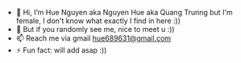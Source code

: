 - 👋 Hi, I’m Hue Nguyen aka Nguyen Hue aka Quang Trunng but I'm female, I don't know what exactly I find in here :))
- 👀 But if you randomly see me, nice to meet u :))
- 📫 Reach me via gmail hue689631@gmail.com
- ⚡ Fun fact: will add asap :))

<!---
lilynguyen371/lilynguyen371 is a ✨ special ✨ repository because its `README.md` (this file) appears on your GitHub profile.
You can click the Preview link to take a look at your changes.
--->
